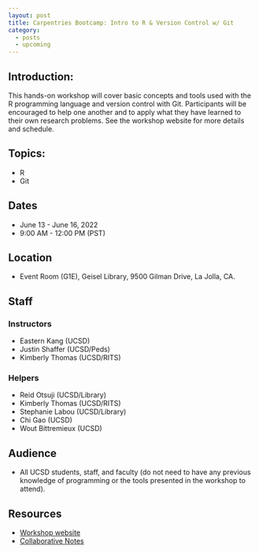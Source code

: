 ```yaml
---
layout: post
title: Carpentries Bootcamp: Intro to R & Version Control w/ Git
category:
  - posts
  - upcoming
---
```


## Introduction:

This hands-on workshop will cover basic concepts and tools used with the R programming language and version control with Git. Participants will be encouraged to help one another and to apply what they have learned to their own research problems. See the workshop website for more details and schedule.


## Topics:

* R
* Git


## Dates

* June 13 - June 16, 2022
* 9:00 AM - 12:00 PM (PST)


## Location

* Event Room (G1E), Geisel Library, 9500 Gilman Drive, La Jolla, CA.


## Staff

### Instructors
* Eastern Kang (UCSD)
* Justin Shaffer (UCSD/Peds)
* Kimberly Thomas (UCSD/RITS)

### Helpers
* Reid Otsuji (UCSD/Library)
* Kimberly Thomas (UCSD/RITS)
* Stephanie Labou (UCSD/Library)
* Chi Gao (UCSD)
* Wout Bittremieux (UCSD)


## Audience

* All UCSD students, staff, and faculty (do not need to have any previous knowledge of programming or the tools presented in the workshop to attend).


## Resources

* [Workshop website](https://kthoma2484.github.io/2022-06-13-UCSD/)
* [Collaborative Notes](https://hackmd.io/U185Cjy3QMmAVfYK7B0cFw?both)
